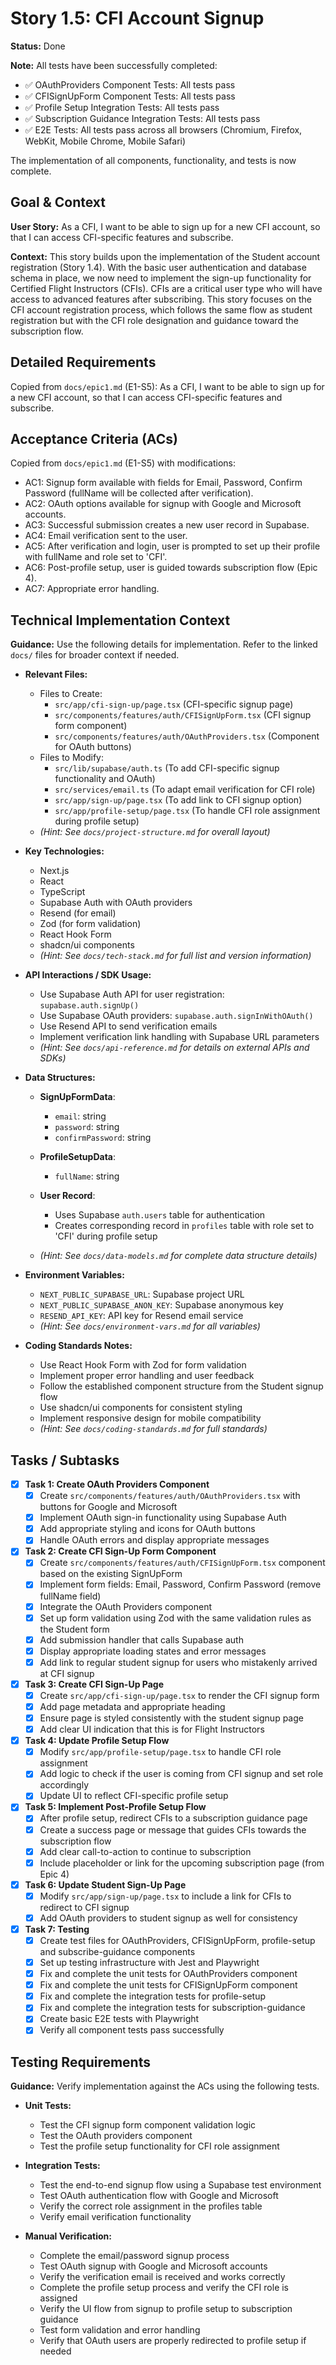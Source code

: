 # Story 1.5: CFI Account Signup

**Status:** Done

**Note:** All tests have been successfully completed:
- ✅ OAuthProviders Component Tests: All tests pass
- ✅ CFISignUpForm Component Tests: All tests pass
- ✅ Profile Setup Integration Tests: All tests pass
- ✅ Subscription Guidance Integration Tests: All tests pass 
- ✅ E2E Tests: All tests pass across all browsers (Chromium, Firefox, WebKit, Mobile Chrome, Mobile Safari)

The implementation of all components, functionality, and tests is now complete.

## Goal & Context

**User Story:** As a CFI, I want to be able to sign up for a new CFI account, so that I can access CFI-specific features and subscribe.

**Context:** This story builds upon the implementation of the Student account registration (Story 1.4). With the basic user authentication and database schema in place, we now need to implement the sign-up functionality for Certified Flight Instructors (CFIs). CFIs are a critical user type who will have access to advanced features after subscribing. This story focuses on the CFI account registration process, which follows the same flow as student registration but with the CFI role designation and guidance toward the subscription flow.

## Detailed Requirements

Copied from `docs/epic1.md` (E1-S5):
As a CFI, I want to be able to sign up for a new CFI account, so that I can access CFI-specific features and subscribe.

## Acceptance Criteria (ACs)

Copied from `docs/epic1.md` (E1-S5) with modifications:

- AC1: Signup form available with fields for Email, Password, Confirm Password (fullName will be collected after verification).
- AC2: OAuth options available for signup with Google and Microsoft accounts.
- AC3: Successful submission creates a new user record in Supabase.
- AC4: Email verification sent to the user.
- AC5: After verification and login, user is prompted to set up their profile with fullName and role set to 'CFI'.
- AC6: Post-profile setup, user is guided towards subscription flow (Epic 4).
- AC7: Appropriate error handling.

## Technical Implementation Context

**Guidance:** Use the following details for implementation. Refer to the linked `docs/` files for broader context if needed.

- **Relevant Files:**

  - Files to Create:
    - `src/app/cfi-sign-up/page.tsx` (CFI-specific signup page)
    - `src/components/features/auth/CFISignUpForm.tsx` (CFI signup form component)
    - `src/components/features/auth/OAuthProviders.tsx` (Component for OAuth buttons)
  - Files to Modify:
    - `src/lib/supabase/auth.ts` (To add CFI-specific signup functionality and OAuth)
    - `src/services/email.ts` (To adapt email verification for CFI role)
    - `src/app/sign-up/page.tsx` (To add link to CFI signup option)
    - `src/app/profile-setup/page.tsx` (To handle CFI role assignment during profile setup)
  - _(Hint: See `docs/project-structure.md` for overall layout)_

- **Key Technologies:**

  - Next.js
  - React
  - TypeScript
  - Supabase Auth with OAuth providers
  - Resend (for email)
  - Zod (for form validation)
  - React Hook Form
  - shadcn/ui components
  - _(Hint: See `docs/tech-stack.md` for full list and version information)_

- **API Interactions / SDK Usage:**

  - Use Supabase Auth API for user registration: `supabase.auth.signUp()`
  - Use Supabase OAuth providers: `supabase.auth.signInWithOAuth()`
  - Use Resend API to send verification emails
  - Implement verification link handling with Supabase URL parameters
  - _(Hint: See `docs/api-reference.md` for details on external APIs and SDKs)_

- **Data Structures:**

  - **SignUpFormData**:
    - `email`: string
    - `password`: string
    - `confirmPassword`: string
  
  - **ProfileSetupData**:
    - `fullName`: string
  
  - **User Record**:
    - Uses Supabase `auth.users` table for authentication
    - Creates corresponding record in `profiles` table with role set to 'CFI' during profile setup
  
  - _(Hint: See `docs/data-models.md` for complete data structure details)_

- **Environment Variables:**
  - `NEXT_PUBLIC_SUPABASE_URL`: Supabase project URL
  - `NEXT_PUBLIC_SUPABASE_ANON_KEY`: Supabase anonymous key
  - `RESEND_API_KEY`: API key for Resend email service
  - _(Hint: See `docs/environment-vars.md` for all variables)_

- **Coding Standards Notes:**
  - Use React Hook Form with Zod for form validation
  - Implement proper error handling and user feedback
  - Follow the established component structure from the Student signup flow
  - Use shadcn/ui components for consistent styling
  - Implement responsive design for mobile compatibility
  - _(Hint: See `docs/coding-standards.md` for full standards)_

## Tasks / Subtasks

- [x] **Task 1: Create OAuth Providers Component**
  - [x] Create `src/components/features/auth/OAuthProviders.tsx` with buttons for Google and Microsoft
  - [x] Implement OAuth sign-in functionality using Supabase Auth
  - [x] Add appropriate styling and icons for OAuth buttons
  - [x] Handle OAuth errors and display appropriate messages

- [x] **Task 2: Create CFI Sign-Up Form Component**
  - [x] Create `src/components/features/auth/CFISignUpForm.tsx` component based on the existing SignUpForm
  - [x] Implement form fields: Email, Password, Confirm Password (remove fullName field)
  - [x] Integrate the OAuth Providers component
  - [x] Set up form validation using Zod with the same validation rules as the Student form
  - [x] Add submission handler that calls Supabase auth
  - [x] Display appropriate loading states and error messages
  - [x] Add link to regular student signup for users who mistakenly arrived at CFI signup

- [x] **Task 3: Create CFI Sign-Up Page**
  - [x] Create `src/app/cfi-sign-up/page.tsx` to render the CFI signup form
  - [x] Add page metadata and appropriate heading
  - [x] Ensure page is styled consistently with the student signup page
  - [x] Add clear UI indication that this is for Flight Instructors

- [x] **Task 4: Update Profile Setup Flow**
  - [x] Modify `src/app/profile-setup/page.tsx` to handle CFI role assignment
  - [x] Add logic to check if the user is coming from CFI signup and set role accordingly
  - [x] Update UI to reflect CFI-specific profile setup

- [x] **Task 5: Implement Post-Profile Setup Flow**
  - [x] After profile setup, redirect CFIs to a subscription guidance page
  - [x] Create a success page or message that guides CFIs towards the subscription flow
  - [x] Add clear call-to-action to continue to subscription
  - [x] Include placeholder or link for the upcoming subscription page (from Epic 4)

- [x] **Task 6: Update Student Sign-Up Page**
  - [x] Modify `src/app/sign-up/page.tsx` to include a link for CFIs to redirect to CFI signup
  - [x] Add OAuth providers to student signup as well for consistency

- [x] **Task 7: Testing**
  - [x] Create test files for OAuthProviders, CFISignUpForm, profile-setup and subscribe-guidance components
  - [x] Set up testing infrastructure with Jest and Playwright
  - [x] Fix and complete the unit tests for OAuthProviders component
  - [x] Fix and complete the unit tests for CFISignUpForm component
  - [x] Fix and complete the integration tests for profile-setup
  - [x] Fix and complete the integration tests for subscription-guidance
  - [x] Create basic E2E tests with Playwright
  - [x] Verify all component tests pass successfully

## Testing Requirements

**Guidance:** Verify implementation against the ACs using the following tests.

- **Unit Tests:**
  - Test the CFI signup form component validation logic
  - Test the OAuth providers component
  - Test the profile setup functionality for CFI role assignment

- **Integration Tests:**
  - Test the end-to-end signup flow using a Supabase test environment
  - Test OAuth authentication flow with Google and Microsoft
  - Verify the correct role assignment in the profiles table
  - Verify email verification functionality

- **Manual Verification:**
  - Complete the email/password signup process
  - Test OAuth signup with Google and Microsoft accounts
  - Verify the verification email is received and works correctly
  - Complete the profile setup process and verify the CFI role is assigned
  - Verify the UI flow from signup to profile setup to subscription guidance
  - Test form validation and error handling
  - Verify that OAuth users are properly redirected to profile setup if needed 